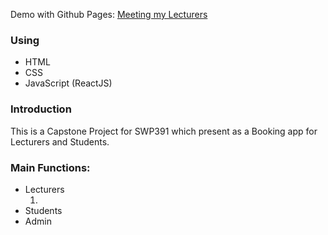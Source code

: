 <span class="demo">Demo with Github Pages: [Meeting my Lecturers](https://meetinglecturers.giakhang3005.com) </span>


<h3>Using</h3>
<ul>
  <li>HTML</li>
  <li>CSS</li>
  <li>JavaScript (ReactJS)</li>
</ul>

<h3>Introduction</h3>
This is a Capstone Project for SWP391 which present as a Booking app for Lecturers and Students.

<h3>Main Functions:</h3>
<ul>
  <li>Lecturers
  <ol>
    <li></li>
  </ol>
  </li>
  <li>Students</li>
  <li>Admin</li>
</ul>


